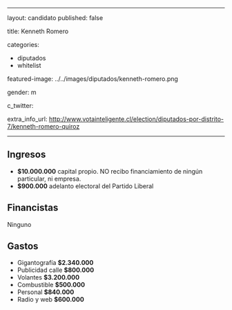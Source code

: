  ---
layout: candidato
published: false

title: Kenneth Romero 

categories:
- diputados
- whitelist

featured-image: ../../images/diputados/kenneth-romero.png

gender: m

c_twitter: 

extra_info_url: http://www.votainteligente.cl/election/diputados-por-distrito-7/kenneth-romero-quiroz

---


## Ingresos


- **$10.000.000** capital propio. NO recibo financiamiento de ningún particular, ni empresa.
- **$900.000** adelanto electoral del Partido Liberal


## Financistas


Ninguno


## Gastos


- Gigantografía        **$2.340.000**
- Publicidad calle     **$800.000**
- Volantes             **$3.200.000**
- Combustible          **$500.000**
- Personal             **$840.000**
- Radio y web          **$600.000**

